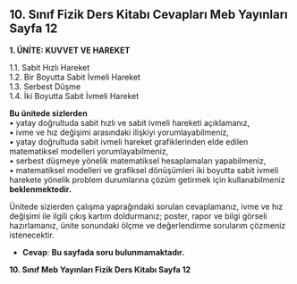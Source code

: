 ## 10. Sınıf Fizik Ders Kitabı Cevapları Meb Yayınları Sayfa 12

**1. ÜNİTE: KUVVET VE HAREKET**

1.1. Sabit Hızlı Hareket  
 1.2. Bir Boyutta Sabit İvmeli Hareket  
 1.3. Serbest Düşme  
 1.4. İki Boyutta Sabit İvmeli Hareket

**Bu ünitede sizlerden**  
 • yatay doğrultuda sabit hızlı ve sabit ivmeli hareketi açıklamanız,  
 • ivme ve hız değişimi arasındaki ilişkiyi yorumlayabilmeniz,  
 • yatay doğrultuda sabit ivmeli hareket grafiklerinden elde edilen matematiksel modelleri yorumlayabilmeniz,  
 • serbest düşmeye yönelik matematiksel hesaplamaları yapabilmeniz,  
 • matematiksel modelleri ve grafiksel dönüşümleri iki boyutta sabit ivmeli harekete yönelik problem durumlarına çözüm getirmek için kullanabilmeniz  
 **beklenmektedir.**

Ünitede sizierden çalışma yaprağındaki sorulan cevaplamanız, ivme ve hız değişimi ile ilgili çıkış kartım doldurmanız; poster, rapor ve bilgi görseli hazırlamanız, ünite sonundaki ölçme ve değerlendirme sorularım çözmeniz istenecektir.

* **Cevap**: **Bu sayfada soru bulunmamaktadır.**

**10. Sınıf Meb Yayınları Fizik Ders Kitabı Sayfa 12**